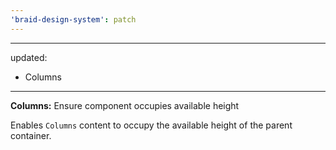 ```yaml
---
'braid-design-system': patch
---
```


---
updated:
  - Columns
---

**Columns:** Ensure component occupies available height

Enables `Columns` content to occupy the available height of the parent container.
